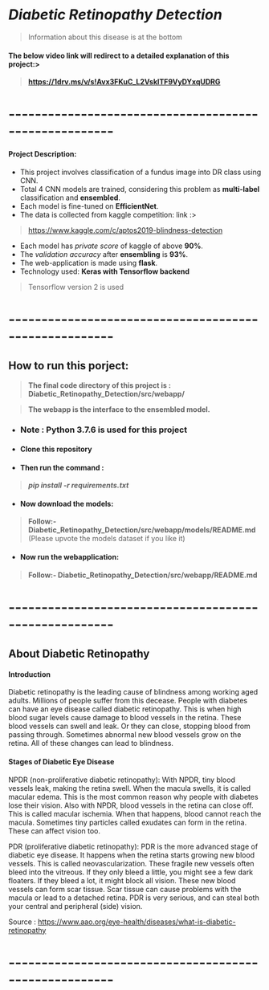 # **_Diabetic Retinopathy Detection_**
> Information about this disease is at the bottom

#### The below video link will redirect to a detailed explanation of this project:>
>**https://1drv.ms/v/s!Avx3FKuC_L2VsklTF9VyDYxqUDRG**

# ------------------------------------------------------

#### Project Description:

- This project involves classification of a fundus image into DR class using CNN. 
- Total 4 CNN models are trained, considering this problem as **multi-label** classification and **ensembled**.
- Each model is fine-tuned on **EfficientNet**.
- The data is collected from kaggle competition: link :>
>https://www.kaggle.com/c/aptos2019-blindness-detection  
- Each model has _private score_ of kaggle of above **90%**.
- The _validation accuracy_ after **ensembling** is **93%**.
- The web-application is made using **flask**.
- Technology used: **Keras with Tensorflow backend**
>Tensorflow version 2 is used

# ------------------------------------------------------

## How to run this porject:
> **The final code directory of this project is : Diabetic_Retinopathy_Detection/src/webapp/**

> **The webapp is the interface to the ensembled model.**

- ### Note : Python 3.7.6 is used for this project

- #### Clone this repository

- #### Then run the command :
> **_pip install -r requirements.txt_**

- #### Now download the models:
> **Follow:- Diabetic_Retinopathy_Detection/src/webapp/models/README.md**
(Please upvote the models dataset if you like it)

- #### Now run the webapplication:
> **Follow:- Diabetic_Retinopathy_Detection/src/webapp/README.md**

# ------------------------------------------------------

## **About Diabetic Retinopathy**

#### Introduction

Diabetic retinopathy is the leading cause of blindness among working aged adults. Millions of people suffer from this decease. People with diabetes can have an eye disease called diabetic retinopathy. This is when high blood sugar levels cause damage to blood vessels in the retina. These blood vessels can swell and leak. Or they can close, stopping blood from passing through. Sometimes abnormal new blood vessels grow on the retina. All of these changes can lead to blindness.

#### Stages of Diabetic Eye Disease

NPDR (non-proliferative diabetic retinopathy): With NPDR, tiny blood vessels leak, making the retina swell. When the macula swells, it is called macular edema. This is the most common reason why people with diabetes lose their vision. Also with NPDR, blood vessels in the retina can close off. This is called macular ischemia. When that happens, blood cannot reach the macula. Sometimes tiny particles called exudates can form in the retina. These can affect vision too.

PDR (proliferative diabetic retinopathy): PDR is the more advanced stage of diabetic eye disease. It happens when the retina starts growing new blood vessels. This is called neovascularization. These fragile new vessels often bleed into the vitreous. If they only bleed a little, you might see a few dark floaters. If they bleed a lot, it might block all vision. These new blood vessels can form scar tissue. Scar tissue can cause problems with the macula or lead to a detached retina. PDR is very serious, and can steal both your central and peripheral (side) vision.

Source : https://www.aao.org/eye-health/diseases/what-is-diabetic-retinopathy

# ------------------------------------------------------


